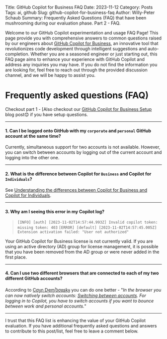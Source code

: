 Title: GitHub Copilot for Business FAQ
Date: 2023-11-12
Category: Posts 
Tags: ai, github
Slug: github-copilot-for-business-faq
Author: Willy-Peter Schaub
Summary: Frequently Asked Questions (FAQ) that have been mushrooming during our evaluation phase. Part 2 - FAQ.

Welcome to our GitHub Copilot experimentation and usage FAQ Page! This page provide you with comprehensive answers to common questions raised by our engineers about [GitHub Copilot for Business](https://resources.github.com/copilot-for-business), an innovative tool that revolutionizes code development through intelligent suggestions and auto-completion. Whether you are a seasoned engineer or just starting out, this FAQ page aims to enhance your experience with GitHub Copilot and address any inquiries you may have. If you do not find the information you are looking for, feel free to reach out through the provided discussion channel, and we will be happy to assist you.

# Frequently asked questions (FAQ)

Checkout part 1 - [Also checkout our [GitHub Copilot for Business Setup](/github-copilot-for-business-setup.html) blog post😊 if you have setup questions.

---

#### 1. Can I be logged onto GitHub with my ``corporate`` and ``personal`` GitHub account at the same time?

Currently, simultaneous support for two accounts is not available. However, you can switch between accounts by logging out of the current account and logging into the other one.

---

#### 2. What is the difference between Copilot for ``Business`` and Copilot for ``Individuals``?

See [Understanding the differences between Copilot for Business and Copilot for Individuals](https://docs.github.com/en/enterprise-cloud@latest/copilot/overview-of-github-copilot/about-github-copilot-for-business#understanding-the-differences-between-copilot-for-business-and-copilot-for-individuals).

---

#### 3. Why am I seeing this error in my Copilot log? 

> ``[INFO] [auth] [2023-11-02T14:57:44.993Z] Invalid copilot token: missing token: 403``
> ``[ERROR] [default] [2023-11-02T14:57:45.005Z] Extension activation failed: "User not authorized"``

Your GitHub Copilot for Business license is not currently valid. If you are using an active directory (AD) group for license management, it is possible that you have been removed from the AD group or were never added in the first place.

---

#### 4. Can I use two different browsers that are connected to each of my two different GitHub accounts?

According to [Cσʅιɳ DҽɱႦσʋʂƙყ](https://twitter.com/colindembovsky) you can do one better - "_In the browser you can now natively switch accounts: [Switching between accounts](https://docs.github.com/en/authentication/keeping-your-account-and-data-secure/switching-between-accounts#about-switching-between-your-accounts). For logging in to Copilot, you have to switch accounts if you want to bounce between work and personal accounts._"

---

I trust that this FAQ list is enhancing the value of your GitHub Copilot evaluation. If you have additional frequently asked questions and answers to contribute to this post/list, feel free to leave a comment below.
